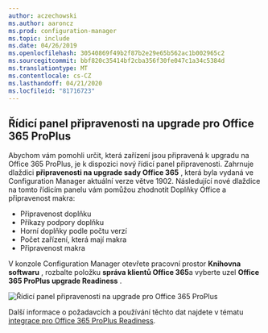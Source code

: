 ```yaml
---
author: aczechowski
ms.author: aaroncz
ms.prod: configuration-manager
ms.topic: include
ms.date: 04/26/2019
ms.openlocfilehash: 30540869f49b2f87b2e29e65b562ac1b002965c2
ms.sourcegitcommit: bbf820c35414bf2cba356f30fe047c1a34c5384d
ms.translationtype: MT
ms.contentlocale: cs-CZ
ms.lasthandoff: 04/21/2020
ms.locfileid: "81716723"
---
```

## <a name="office-365-proplus-upgrade-readiness-dashboard"></a><a name="bkmk_o365"></a>Řídicí panel připravenosti na upgrade pro Office 365 ProPlus

<!--4021125-->
Abychom vám pomohli určit, která zařízení jsou připravená k upgradu na Office 365 ProPlus, je k dispozici nový řídicí panel připravenosti. Zahrnuje dlaždici **připravenosti na upgrade sady Office 365** , která byla vydaná ve Configuration Manager aktuální verze větve 1902. Následující nové dlaždice na tomto řídicím panelu vám pomůžou zhodnotit Doplňky Office a připravenost makra:

- Připravenost doplňku
- Příkazy podpory doplňku
- Horní doplňky podle počtu verzí
- Počet zařízení, která mají makra
- Připravenost makra

V konzole Configuration Manager otevřete pracovní prostor **Knihovna softwaru** , rozbalte položku **správa klientů Office 365**a vyberte uzel **Office 365 ProPlus upgrade Readiness** .

![Řídicí panel připravenosti na upgrade pro Office 365 ProPlus](../../media/4021125-o365-dashboard.png)

Další informace o požadavcích a používání těchto dat najdete v tématu [integrace pro Office 365 ProPlus Readiness](https://docs.microsoft.com/sccm/sum/deploy-use/office-365-dashboard#bkmk_o365_readiness).
